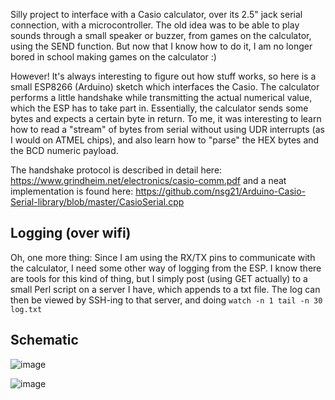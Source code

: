 Silly project to interface with a Casio calculator, over its 2.5" jack serial connection, with a microcontroller.
The old idea was to be able to play sounds through a small speaker or buzzer, from games on the calculator, using the SEND function.
But now that I know how to do it, I am no longer bored in school making games on the calculator :)

However! It's always interesting to figure out how stuff works, so here is a small ESP8266 (Arduino) sketch which interfaces the Casio.
The calculator performs a little handshake while transmitting the actual numerical value, which the ESP has to take part in.
Essentially, the calculator sends some bytes and expects a certain byte in return. To me, it was interesting to learn how to read a "stream" of bytes from serial without using UDR interrupts (as I would on ATMEL chips), and also learn how to "parse" the HEX bytes and the BCD numeric payload.

The handshake protocol is described in detail here: 
https://www.grindheim.net/electronics/casio-comm.pdf
and a neat implementation is found here:
https://github.com/nsg21/Arduino-Casio-Serial-library/blob/master/CasioSerial.cpp

## Logging (over wifi)

Oh, one more thing: Since I am using the RX/TX pins to communicate with the calculator, I need some other way of logging from the ESP.
I know there are tools for this kind of thing, but I simply post (using GET actually) to a small Perl script on a server I have, which appends to a txt file.
The log can then be viewed by SSH-ing to that server, and doing `watch -n 1 tail -n 30 log.txt`


## Schematic

![image](https://github.com/joakimgk/CaSound/assets/10852291/b21beb62-7521-4815-b455-5d496441e937)


![image](https://github.com/joakimgk/CaSound/assets/10852291/4ce267cf-28d8-472d-9075-1611e13c8fa0)
